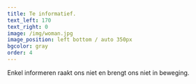 ```yaml
---
title: Te informatief.
text_left: 170
text_right: 0
image: /img/woman.jpg
image_position: left bottom / auto 350px
bgcolor: gray
order: 4
---
```


Enkel informeren raakt ons niet en brengt ons niet in beweging.